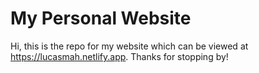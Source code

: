 # My Personal Website

Hi, this is the repo for my website which can be viewed at https://lucasmah.netlify.app. Thanks for stopping by!
